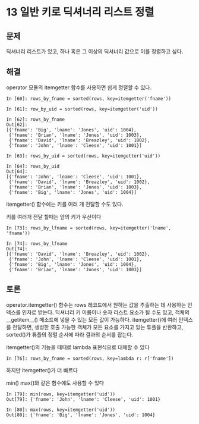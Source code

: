 # 13 일반 키로 딕셔너리 리스트 정렬

## 문제

딕셔너리 리스트가 있고, 하나 혹은 그 이상의 딕셔너리 값으로 이를 정렬하고 싶다.


## 해결

operator 모듈의 itemgetter 함수를 사용하면 쉽게 정렬할 수 있다.

```
In [60]: rows_by_fname = sorted(rows, key=itemgetter('fname'))

In [61]: row_by_uid = sorted(rows, key=itemgetter('uid'))

In [62]: rows_by_fname
Out[62]:
[{'fname': 'Big', 'lname': 'Jones', 'uid': 1004},
 {'fname': 'Brian', 'lname': 'Jones', 'uid': 1003},
 {'fname': 'David', 'lname': 'Breazley', 'uid': 1002},
 {'fname': 'John', 'lname': 'Cleese', 'uid': 1001}]

In [63]: rows_by_uid = sorted(rows, key=itemgetter('uid'))

In [64]: rows_by_uid
Out[64]:
[{'fname': 'John', 'lname': 'Cleese', 'uid': 1001},
 {'fname': 'David', 'lname': 'Breazley', 'uid': 1002},
 {'fname': 'Brian', 'lname': 'Jones', 'uid': 1003},
 {'fname': 'Big', 'lname': 'Jones', 'uid': 1004}]
```

itemgetter() 함수에는 키를 여러 개 전달할 수도 있다.  

키를 여러개 전달 할때는 앞의 키가 우선이다

```
In [73]: rows_by_lfname = sorted(rows, key=itemgetter('lname', 'fname'))

In [74]: rows_by_lfname
Out[74]:
[{'fname': 'David', 'lname': 'Breazley', 'uid': 1002},
 {'fname': 'John', 'lname': 'Cleese', 'uid': 1001},
 {'fname': 'Big', 'lname': 'Jones', 'uid': 1004},
 {'fname': 'Brian', 'lname': 'Jones', 'uid': 1003}]
```

## 토론

operator.itemgetter() 함수는 rows 레코드에서 원하는 값을 추출하는 데 사용하는 인덱스를 인자로 받는다. 딕셔너리 키 이름이나 숫자 리스트 요소가 될 수도 있고, 객체의 \_\_getitem__() 메소드에 넣을 수 있는 모든 값이 가능하다. itemgetter()에 여러 인덱스를 전달하면, 생성한 호출 가능한 객체가 모든 요소를 가지고 있는 튜플을 반환하고, sorted()가 튜플의 정렬 순서에 따라 결과의 순서를 잡는다.

itemgetter()의 기능을 때때로 lambda 표현식으로 대체할 수 있다

```
In [76]: rows_by_fname = sorted(rows, key=lambda r: r['fname'])
```

하지만 itemgetter()가 더 빠르다

min() max()와 같은 함수에도 사용할 수 있다

```
In [79]: min(rows, key=itemgetter('uid'))
Out[79]: {'fname': 'John', 'lname': 'Cleese', 'uid': 1001}

In [80]: max(rows, key=itemgetter('uid'))
Out[80]: {'fname': 'Big', 'lname': 'Jones', 'uid': 1004}
```